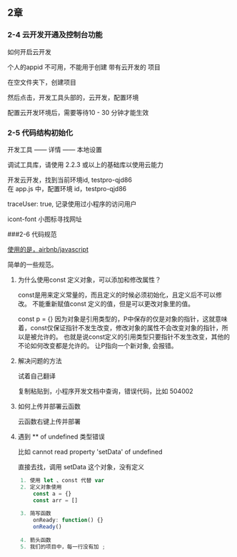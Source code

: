 ## 2章


### 2-4 云开发开通及控制台功能

如何开启云开发


个人的appid 不可用，不能用于创建 带有云开发的 项目

在空文件夹下，创建项目

然后点击，开发工具头部的，云开发，配置环境

配置云开发环境后，需要等待10 - 30 分钟才能生效



### 2-5 代码结构初始化

开发工具 —— 详情 —— 本地设置

调试工具库，请使用 2.2.3 或以上的基础库以使用云能力




开发云开发，找到当前环境id, testpro-qjd86	
在 app.js 中，配置环境 id，testpro-qjd86	


traceUser: true,  记录使用过小程序的访问用户 


icont-font  小图标寻找网址


###2-6 代码规范


[使用的是，airbnb/javascript](https://github.com/shipskunkun/javascript-zh)

简单的一些规范。


1. 为什么使用const 定义对象，可以添加和修改属性？
	
	const是用来定义常量的，而且定义的时候必须初始化，且定义后不可以修改。
	不能重新赋值const 定义的值，但是可以更改对象里的值。
	
	const p = {}
	因为对象是引用类型的，P中保存的仅是对象的指针，这就意味着，const仅保证指针不发生改变，修改对象的属性不会改变对象的指针，所以是被允许的。
	也就是说const定义的引用类型只要指针不发生改变，其他的不论如何改变都是允许的。
	让P指向一个新对象, 会报错。
	
2. 解决问题的方法
	
	试着自己翻译
	
	复制粘贴到，小程序开发文档中查询，错误代码，比如 504002
	
3. 如何上传并部署云函数
	
	 云函数右键上传并部署

4. 遇到 ** of undefined 类型错误
	
	比如 cannot read property 'setData' of undefined
	
	直接去找，调用 setData 这个对象，没有定义

```javascript
	1. 使用 let 、const 代替 var
	2. 定义对象使用 
		const a = {}
		const arr = []
		
	3. 简写函数  
		onReady: function() {}
		onReady()
		
	4. 箭头函数
	5. 我们的项目中，每一行没有加 ;
```




	
